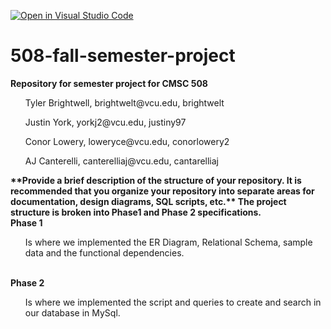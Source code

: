 [![Open in Visual Studio Code](https://classroom.github.com/assets/open-in-vscode-f059dc9a6f8d3a56e377f745f24479a46679e63a5d9fe6f495e02850cd0d8118.svg)](https://classroom.github.com/online_ide?assignment_repo_id=446887&assignment_repo_type=GroupAssignmentRepo)
# 508-fall-semester-project
<b>Repository for semester project for CMSC 508</b>
<ul>Tyler Brightwell, brightwelt@vcu.edu, brightwelt</ul>
<ul>Justin York, yorkj2@vcu.edu, justiny97</ul>
<ul>Conor Lowery, loweryce@vcu.edu, conorlowery2</ul>
<ul>AJ Canterelli, canterelliaj@vcu.edu, cantarelliaj</ul>
<B>
**Provide a brief description of the structure of your repository. It is recommended that you organize your repository into separate areas for documentation, design diagrams, SQL scripts, etc.**
The project structure is broken into Phase1 and Phase 2 specifications.
  </b> <br>
  <B> Phase 1</B>
      <ul>Is where we implemented the ER Diagram, Relational Schema, sample data and the functional dependencies.</ul> <br>
  <B> Phase 2</B>
      <ul>Is where we implemented the script and queries to create and search in our database in MySql.</ul>
